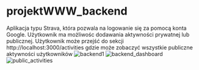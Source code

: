 # projektWWW_backend
Aplikacja typu Strava, która pozwala na logowanie się za pomocą konta Google. Użytkownik ma możliwośc dodawania aktywności prywatnej lub publicznej.
Użytkownik może przejść do sekcji http://localhost:3000/activities gdzie może zobaczyć wszystkie publiczne aktywności użytkowników
![backend1](https://user-images.githubusercontent.com/44197735/122541701-3ddc8c80-d02a-11eb-818b-bb9b75c7ff58.png)
![backend_dashboard](https://user-images.githubusercontent.com/44197735/122541707-3fa65000-d02a-11eb-905d-05c874205313.png)
![public_activities](https://user-images.githubusercontent.com/44197735/122541710-40d77d00-d02a-11eb-99e6-824211427f63.png)
